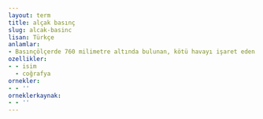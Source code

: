 ```yaml
---
layout: term
title: alçak basınç
slug: alcak-basinc
lisan: Türkçe
anlamlar:
- Basınçölçerde 760 milimetre altında bulunan, kötü havayı işaret eden hava durumu
ozellikler:
- - isim
  - coğrafya
ornekler:
- - ''
orneklerkaynak:
- - ''
---
```

